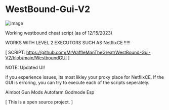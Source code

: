 # WestBound-Gui-V2

![image](https://github.com/MrWaffleManTheGreat/WestBound-Gui-V2/assets/136655545/09aa6647-8f89-41d7-95fe-1fc1eb201730)

Working westbound cheat script (as of 12/15/2023)

WORKS WITH LEVEL 2 EXECUTORS SUCH AS NetflixCE !!!!!

[ SCRIPT: https://github.com/MrWaffleManTheGreat/WestBound-Gui-V2/blob/main/WestboundGUI ]

NOTE:
Updated UI!

if you experience issues, its most likley your proxy place for NetflixCE.
If the GUI is erroring, you can try to execute each of the scripts seperately.


Aimbot
Gun Mods
Autofarm
Godmode
Esp


[ This is a open source project. ]
